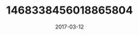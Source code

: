 ---
title: "1468338456018865804"
image: "2017-03-12 06.13.25 1468338456018865804_46248401"
date: "2017-03-12"
type: "photo"
---